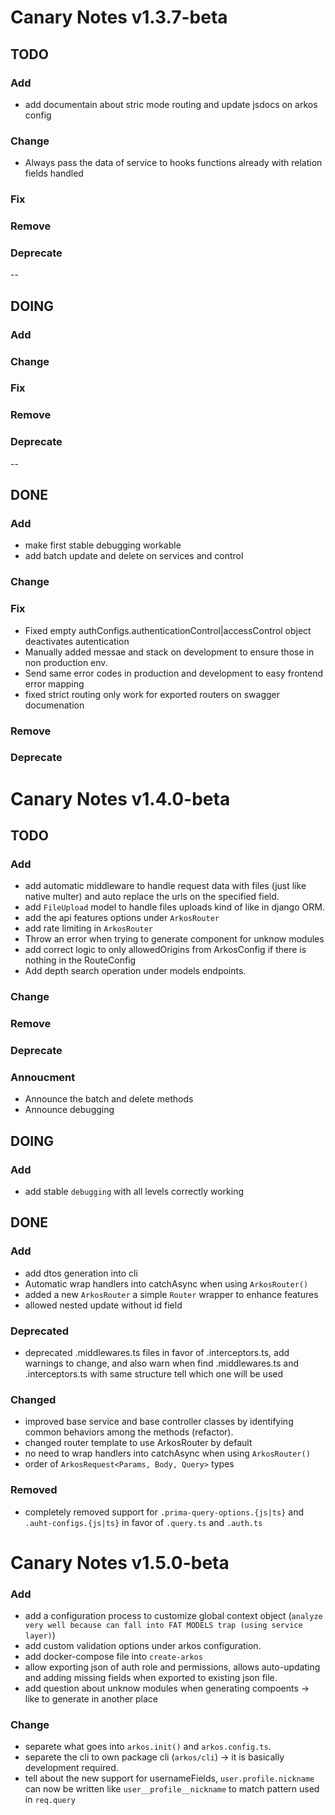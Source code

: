 # Canary Notes v1.3.7-beta

## TODO

### Add

- add documentain about stric mode routing and update jsdocs on arkos config

### Change

- Always pass the data of service to hooks functions already with relation fields handled

### Fix

### Remove

### Deprecate

--

## DOING

### Add

### Change

### Fix

### Remove

### Deprecate

--

## DONE

### Add

- make first stable debugging workable
- add batch update and delete on services and control

### Change

### Fix

- Fixed empty authConfigs.authenticationControl|accessControl object deactivates autentication
- Manually added messae and stack on development to ensure those in non production env.
- Send same error codes in production and development to easy frontend error mapping
- fixed strict routing only work for exported routers on swagger documenation

### Remove

### Deprecate

# Canary Notes v1.4.0-beta

## TODO

### Add

- add automatic middleware to handle request data with files (just like native multer) and auto replace the urls on the specified field.
- add `FileUpload` model to handle files uploads kind of like in django ORM.
- add the api features options under `ArkosRouter`
- add rate limiting in `ArkosRouter`
- Throw an error when trying to generate component for unknow modules
- add correct logic to only allowedOrigins from ArkosConfig if there is nothing in the RouteConfig
- Add depth search operation under models endpoints.

### Change

### Remove

### Deprecate

### Annoucment

- Announce the batch and delete methods
- Announce debugging

## DOING

### Add

- add stable `debugging` with all levels correctly working

## DONE

### Add

- add dtos generation into cli
- Automatic wrap handlers into catchAsync when using `ArkosRouter()`
- added a new `ArkosRouter` a simple `Router` wrapper to enhance features
- allowed nested update without id field

### Deprecated

- deprecated .middlewares.ts files in favor of .interceptors.ts, add warnings to change, and also warn when find .middlewares.ts and .interceptors.ts with same structure tell which one will be used

### Changed

- improved base service and base controller classes by identifying common behaviors among the methods (refactor).
- changed router template to use ArkosRouter by default
- no need to wrap handlers into catchAsync when using `ArkosRouter()`
- order of `ArkosRequest<Params, Body, Query>` types

### Removed

- completely removed support for `.prima-query-options.{js|ts}` and `.auht-configs.{js|ts}` in favor of `.query.ts` and `.auth.ts`

# Canary Notes v1.5.0-beta

### Add

- add a configuration process to customize global context object (`analyze very well because can fall into FAT MODELS trap (using service layer)`)
- add custom validation options under arkos configuration.
- add docker-compose file into `create-arkos`
- allow exporting json of auth role and permissions, allows auto-updating and adding missing fields when exported to existing json file.
- add question about unknow modules when generating compoents -> like to generate in another place

### Change

- separete what goes into `arkos.init()` and `arkos.config.ts`.
- separete the cli to own package cli (`arkos/cli`) -> it is basically development required.
- tell about the new support for usernameFields, `user.profile.nickname` can now be written like `user__profile__nickname` to match pattern used in `req.query`
